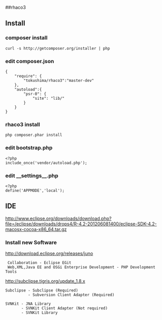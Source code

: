 ##rhaco3

## Install

### composer install
	curl -s http://getcomposer.org/installer | php

### edit composer.json
	{
    	"require": {
			"tokushima/rhaco3":"master-dev"
    	},
    	"autoload":{
    		"psr-0": {
    	    	"site": "lib/"
		    }
    	}
	}

### rhaco3 install
	php composer.phar install


### edit bootstrap.php
	<?php
	include_once('vendor/autoload.php');

### edit \_\_settings\_\_.php
	<?php
	define('APPMODE','local');


## IDE
 <http://www.eclipse.org/downloads/download.php?file=/eclipse/downloads/drops4/R-4.2-201206081400/eclipse-SDK-4.2-macosx-cocoa-x86_64.tar.gz>

### Install new Software
 <http://download.eclipse.org/releases/juno>
 
     Collaboration - Eclipse EGit
     Web,XML,Java EE and OSGi Enterprise Development - PHP Development Tools
 
<http://subclipse.tigris.org/update_1.8.x>


    Subclipse - Subclipse (Required)
              - Subversion Client Adapter (Required) 
    
    SVNKit - JNA Library
           - SVNKit Client Adapter (Not required)
           - SVNKit Library
 	